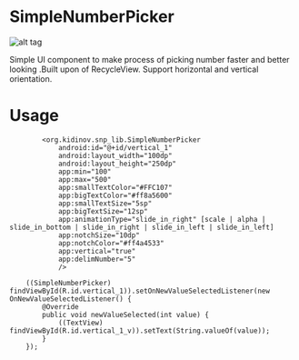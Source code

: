 # SimpleNumberPicker

![alt tag](https://github.com/kidinov/SimpleNumberPicker/blob/master/app/publ/ezgif.com-gif-maker.gif)

Simple UI component to make process of picking number faster and better looking .Built upon of RecycleView. Support horizontal and vertical orientation.

# Usage
            <org.kidinov.snp_lib.SimpleNumberPicker
                android:id="@+id/vertical_1"
                android:layout_width="100dp"
                android:layout_height="250dp"
                app:min="100"
                app:max="500"
                app:smallTextColor="#FFC107"
                app:bigTextColor="#ff8a5600"
                app:smallTextSize="5sp"
                app:bigTextSize="12sp"
                app:animationType="slide_in_right" [scale | alpha | slide_in_bottom | slide_in_right | slide_in_left | slide_in_left]
                app:notchSize="10dp"
                app:notchColor="#ff4a4533"
                app:vertical="true"
                app:delimNumber="5"
                />

        ((SimpleNumberPicker) findViewById(R.id.vertical_1)).setOnNewValueSelectedListener(new                                             OnNewValueSelectedListener() {
            @Override
            public void newValueSelected(int value) {
                ((TextView) findViewById(R.id.vertical_1_v)).setText(String.valueOf(value));
            }
        });
